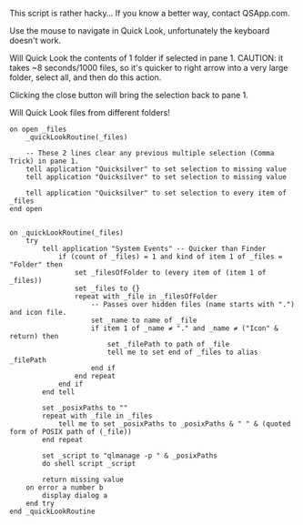 This script is rather hacky… If you know a better way, contact
QSApp.com.

Use the mouse to navigate in Quick Look, unfortunately the keyboard
doesn't work.

Will Quick Look the contents of 1 folder if selected in pane 1. CAUTION:
it takes \~8 seconds/1000 files, so it's quicker to right arrow into a
very large folder, select all, and then do this action.

Clicking the close button will bring the selection back to pane 1.

Will Quick Look files from different folders!

``` applescript
on open _files
    _quickLookRoutine(_files)

    -- These 2 lines clear any previous multiple selection (Comma Trick) in pane 1.
    tell application "Quicksilver" to set selection to missing value
    tell application "Quicksilver" to set selection to missing value

    tell application "Quicksilver" to set selection to every item of _files
end open


on _quickLookRoutine(_files)
    try
        tell application "System Events" -- Quicker than Finder
            if (count of _files) = 1 and kind of item 1 of _files = "Folder" then
                set _filesOfFolder to (every item of (item 1 of _files))
                set _files to {}
                repeat with _file in _filesOfFolder
                    -- Passes over hidden files (name starts with ".") and icon file.
                    set _name to name of _file
                    if item 1 of _name ≠ "." and _name ≠ ("Icon" & return) then
                        set _filePath to path of _file
                        tell me to set end of _files to alias _filePath
                    end if
                end repeat
            end if
        end tell

        set _posixPaths to ""
        repeat with _file in _files
            tell me to set _posixPaths to _posixPaths & " " & (quoted form of POSIX path of (_file))
        end repeat

        set _script to "qlmanage -p " & _posixPaths
        do shell script _script

        return missing value
    on error a number b
        display dialog a
    end try
end _quickLookRoutine
```